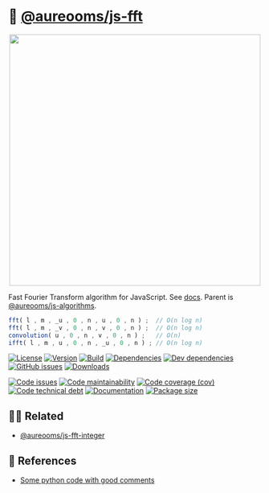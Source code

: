 :butterfly: [@aureooms/js-fft](https://make-github-pseudonymous-again.github.io/js-fft)
==

<p align="center">
<img src="https://cdn.rawgit.com/aureooms/js-fft/main/media/sketch.svg" width="500">
</p>

Fast Fourier Transform algorithm for JavaScript.
See [docs](https://make-github-pseudonymous-again.github.io/js-fft).
Parent is [@aureooms/js-algorithms](https://github.com/aureooms/js-algorithms).

```js
fft( l , m , _u , 0 , n , u , 0 , n ) ;  // O(n log n)
fft( l , m , _v , 0 , n , v , 0 , n ) ;  // O(n log n)
convolution( u , 0 , n , v , 0 , n ) ;   // O(n)
ifft( l , m , u , 0 , n , _u , 0 , n ) ; // O(n log n)
```

[![License](https://img.shields.io/github/license/aureooms/js-fft.svg)](https://raw.githubusercontent.com/aureooms/js-fft/main/LICENSE)
[![Version](https://img.shields.io/npm/v/@aureooms/js-fft.svg)](https://www.npmjs.org/package/@aureooms/js-fft)
[![Build](https://img.shields.io/travis/aureooms/js-fft/main.svg)](https://travis-ci.org/aureooms/js-fft/branches)
[![Dependencies](https://img.shields.io/david/aureooms/js-fft.svg)](https://david-dm.org/aureooms/js-fft)
[![Dev dependencies](https://img.shields.io/david/dev/aureooms/js-fft.svg)](https://david-dm.org/aureooms/js-fft?type=dev)
[![GitHub issues](https://img.shields.io/github/issues/aureooms/js-fft.svg)](https://github.com/aureooms/js-fft/issues)
[![Downloads](https://img.shields.io/npm/dm/@aureooms/js-fft.svg)](https://www.npmjs.org/package/@aureooms/js-fft)

[![Code issues](https://img.shields.io/codeclimate/issues/aureooms/js-fft.svg)](https://codeclimate.com/github/aureooms/js-fft/issues)
[![Code maintainability](https://img.shields.io/codeclimate/maintainability/aureooms/js-fft.svg)](https://codeclimate.com/github/aureooms/js-fft/trends/churn)
[![Code coverage (cov)](https://img.shields.io/codecov/c/gh/aureooms/js-fft/main.svg)](https://codecov.io/gh/aureooms/js-fft)
[![Code technical debt](https://img.shields.io/codeclimate/tech-debt/aureooms/js-fft.svg)](https://codeclimate.com/github/aureooms/js-fft/trends/technical_debt)
[![Documentation](https://make-github-pseudonymous-again.github.io/js-fft/badge.svg)](https://make-github-pseudonymous-again.github.io/js-fft/source.html)
[![Package size](https://img.shields.io/bundlephobia/minzip/@aureooms/js-fft)](https://bundlephobia.com/result?p=@aureooms/js-fft)

## :dancing_women: Related
  - [@aureooms/js-fft-integer](https://github.com/aureooms/js-fft-integer)
  
## :scroll: References
  - [Some python code with good comments](https://github.com/aureooms-research/fft/blob/main/code/polynomials.py#L4)
